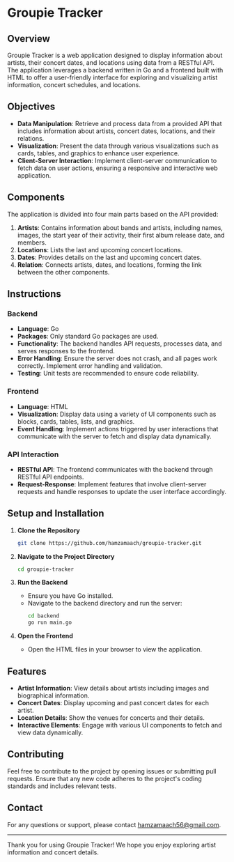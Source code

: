 # Groupie Tracker

## Overview

Groupie Tracker is a web application designed to display information about artists, their concert dates, and locations using data from a RESTful API. The application leverages a backend written in Go and a frontend built with HTML to offer a user-friendly interface for exploring and visualizing artist information, concert schedules, and locations.

## Objectives

- **Data Manipulation**: Retrieve and process data from a provided API that includes information about artists, concert dates, locations, and their relations.
- **Visualization**: Present the data through various visualizations such as cards, tables, and graphics to enhance user experience.
- **Client-Server Interaction**: Implement client-server communication to fetch data on user actions, ensuring a responsive and interactive web application.

## Components

The application is divided into four main parts based on the API provided:

1. **Artists**: Contains information about bands and artists, including names, images, the start year of their activity, their first album release date, and members.
2. **Locations**: Lists the last and upcoming concert locations.
3. **Dates**: Provides details on the last and upcoming concert dates.
4. **Relation**: Connects artists, dates, and locations, forming the link between the other components.

## Instructions

### Backend

- **Language**: Go
- **Packages**: Only standard Go packages are used.
- **Functionality**: The backend handles API requests, processes data, and serves responses to the frontend.
- **Error Handling**: Ensure the server does not crash, and all pages work correctly. Implement error handling and validation.
- **Testing**: Unit tests are recommended to ensure code reliability.

### Frontend

- **Language**: HTML
- **Visualization**: Display data using a variety of UI components such as blocks, cards, tables, lists, and graphics.
- **Event Handling**: Implement actions triggered by user interactions that communicate with the server to fetch and display data dynamically.

### API Interaction

- **RESTful API**: The frontend communicates with the backend through RESTful API endpoints.
- **Request-Response**: Implement features that involve client-server requests and handle responses to update the user interface accordingly.

## Setup and Installation

1. **Clone the Repository**
   ```bash
   git clone https://github.com/hamzamaach/groupie-tracker.git
   ```

2. **Navigate to the Project Directory**
   ```bash
   cd groupie-tracker
   ```

3. **Run the Backend**
   - Ensure you have Go installed.
   - Navigate to the backend directory and run the server:
     ```bash
     cd backend
     go run main.go
     ```

4. **Open the Frontend**
   - Open the HTML files in your browser to view the application.

## Features

- **Artist Information**: View details about artists including images and biographical information.
- **Concert Dates**: Display upcoming and past concert dates for each artist.
- **Location Details**: Show the venues for concerts and their details.
- **Interactive Elements**: Engage with various UI components to fetch and view data dynamically.

## Contributing

Feel free to contribute to the project by opening issues or submitting pull requests. Ensure that any new code adheres to the project's coding standards and includes relevant tests.

## Contact

For any questions or support, please contact [hamzamaach56@gmail.com](mailto:hamzamaach56@gmail.com).

---

Thank you for using Groupie Tracker! We hope you enjoy exploring artist information and concert details.